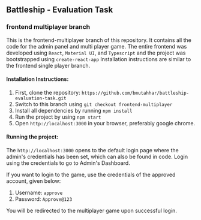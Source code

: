 ## Battleship - Evaluation Task

### frontend multiplayer branch

This is the frontend-multiplayer branch of this repository. It contains all the code for the admin panel and multi player game.
The entire frontend was developed using `React`, `Material UI`, and `Typescript` and the project was bootstrapped using `create-react-app`
Installation instructions are similar to the frontend single player branch.

#### Installation Instructions:

1. First, clone the repository: `https://github.com/bmutahhar/battleship-evaluation-task.git`
2. Switch to this branch using `git checkout frontend-multiplayer`
3. Install all dependencies by running `npm install`
4. Run the project by using `npm start`
5. Open `http://localhost:3000` in your browser, preferably google chrome.

#### Running the project:

The `http://localhost:3000` opens to the default login page where the admin's credentials has been set, which can also be found in code. Login using the credentials to go to Admin's Dashboard.

If you want to login to the game, use the credentials of the approved account, given below:

1. Username: `approve`
2. Password: `Approve@123`

You will be redirected to the multiplayer game upon successful login.
